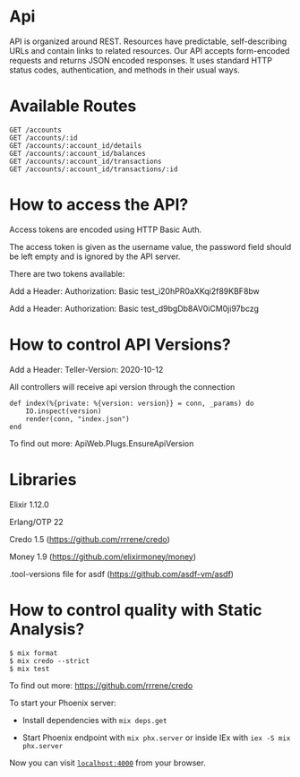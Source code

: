 # Api

API is organized around REST. Resources have predictable, self-describing URLs and contain links to related resources. Our API accepts form-encoded requests and returns JSON encoded responses. It uses standard HTTP status codes, authentication, and methods in their usual ways.

# Available Routes
```
GET /accounts
GET /accounts/:id
GET /accounts/:account_id/details
GET /accounts/:account_id/balances
GET /accounts/:account_id/transactions
GET /accounts/:account_id/transactions/:id
```

# How to access the API?
Access tokens are encoded using HTTP Basic Auth.

The access token is given as the username value, 
the password field should be left empty and is ignored by the API server.

There are two tokens available:

Add a Header: Authorization: Basic test_i20hPR0aXKqi2f89KBF8bw

Add a Header: Authorization: Basic test_d9bgDb8AV0iCM0ji97bczg

# How to control API Versions?

Add a Header: Teller-Version: 2020-10-12

All controllers will receive api version through the connection

```
def index(%{private: %{version: version}} = conn, _params) do
	IO.inspect(version)
	render(conn, "index.json")
end
```
To find out more: ApiWeb.Plugs.EnsureApiVersion

# Libraries

Elixir 1.12.0

Erlang/OTP 22

Credo 1.5 (https://github.com/rrrene/credo)

Money 1.9 (https://github.com/elixirmoney/money)

.tool-versions file for asdf (https://github.com/asdf-vm/asdf)

# How to control quality with Static Analysis?

```
$ mix format
$ mix credo --strict
$ mix test
```

To find out more: https://github.com/rrrene/credo

To start your Phoenix server:

* Install dependencies with `mix deps.get`

* Start Phoenix endpoint with `mix phx.server` or inside IEx with `iex -S mix phx.server`

Now you can visit [`localhost:4000`](http://localhost:4000) from your browser.
